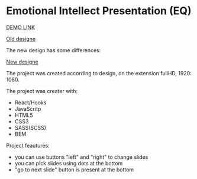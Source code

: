 # Emotional Intellect Presentation (EQ)

[DEMO LINK](https://YuriiRysyn.github.io/Emotional-Intellect-Presentation_EQ/)

[Old designe](https://xd.adobe.com/view/f44262b3-b440-481e-9559-0331e548b30f-a111/)

The new design has some differences:

[New designe](https://drive.google.com/file/d/1luoCFr5V3CGyTcSJ7G9JiUBV65qrywNV/view?usp=sharing)


The project was created according to design, on the extension fullHD, 1920: 1080.

The project was creater with:

- React/Hooks
- JavaScritp
- HTML5
- CSS3
- SASS(SCSS)
- BEM

Project feautures:
- you can use buttons "left" and "right" to change slides
- you can pick slides using dots at the bottom
- "go to next slide" button is present at the bottom